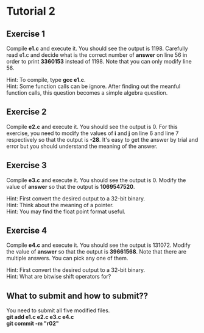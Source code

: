 Tutorial 2
==========

## Exercise 1 
Compile **e1.c** and execute it. You should see the output is 1198. Carefully read e1.c and decide what is the correct number of **answer** on line 56 in order to print **3360153** instead of 1198. Note that you can only modify line 56.

Hint: To compile, type **gcc e1.c**.  
Hint: Some function calls can be ignore. After finding out the meanful function calls, this question becomes a simple algebra question.

## Exercise 2
Compile **e2.c** and execute it. You should see the output is 0. For this exercise, you need to modify the values of **i** and **j** on line 6 and line 7 respectively so that the output is **-28**. It's easy to get the answer by trial and error but you should understand the meaning of the answer.

## Exercise 3
Compile **e3.c** and execute it. You should see the output is 0. Modify the value of **answer** so that the output is **1069547520**.

Hint: First convert the desired output to a 32-bit binary.  
Hint: Think about the meaning of a pointer.  
Hint: You may find the float point format useful.

## Exercise 4
Compile **e4.c** and execute it. You should see the output is 131072. Modify the value of **answer** so that the output is **39661568**. Note that there are multiple answers. You can pick any one of them.

Hint: First convert the desired output to a 32-bit binary.  
Hint: What are bitwise shift operators for?

## What to submit and how to submit??
You need to submit all five modified files.  
**git add e1.c e2.c e3.c e4.c**  
**git commit -m "r02"**
